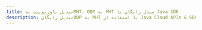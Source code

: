 ---title: تبدیل پاورپوینت بهMHT، ODP به MHT مبدل رایگان یا Java SDKdescription: تبدیل رایگانODP به MHT با استفاده از Java Cloud APIs & SDK. همچنین اسناد Microsoft PowerPoint را در Cloud ایجاد، ویرایش و رندر کنید.---